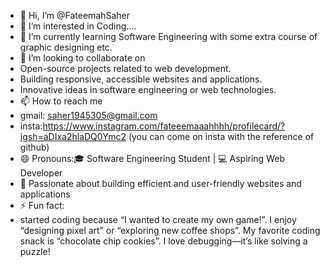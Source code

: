 - 👋 Hi, I’m @FateemahSaher
- 👀 I’m interested in Coding....
- 🌱 I’m currently learning Software Engineering with some extra course of graphic designing etc.
- 💞️ I’m looking to collaborate on
- Open-source projects related to web development.
- Building responsive, accessible websites and applications.
- Innovative ideas in software engineering or web technologies.
- 📫 How to reach me
- gmail: saher1945305@gmail.com
- insta:https://www.instagram.com/fateeemaaahhhh/profilecard/?igsh=aDIxa2hlaDQ0Ymc2 (you can come on insta with the reference of github)
- 😄 Pronouns:🎓 Software Engineering Student | 💻 Aspiring Web Developer
- 🌟 Passionate about building efficient and user-friendly websites and applications
- ⚡ Fun fact:
- started coding because “I wanted to create my own game!”.
I enjoy “designing pixel art” or “exploring new coffee shops”.
My favorite coding snack is  “chocolate chip cookies”.
I love debugging—it’s like solving a puzzle!

<!---
FateemahSaher/FateemahSaher is a ✨ special ✨ repository because its `README.md` (this file) appears on your GitHub profile.
You can click the Preview link to take a look at your changes.
--->
